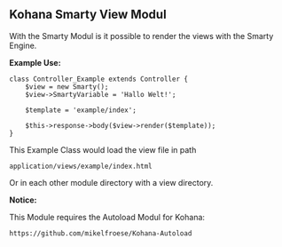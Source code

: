 ## Kohana Smarty View Modul


With the Smarty Modul is it possible to render the views with the Smarty Engine.

**Example Use:**

	class Controller_Example extends Controller {
		$view = new Smarty();
		$view->SmartyVariable = 'Hallo Welt!';
	
		$template = 'example/index';
	
		$this->response->body($view->render($template));
	}
	
This Example Class would load the view file in path

	application/views/example/index.html
	
Or in each other module directory with a view directory.

**Notice:**

This Module requires the Autoload Modul for Kohana:

	https://github.com/mikelfroese/Kohana-Autoload


